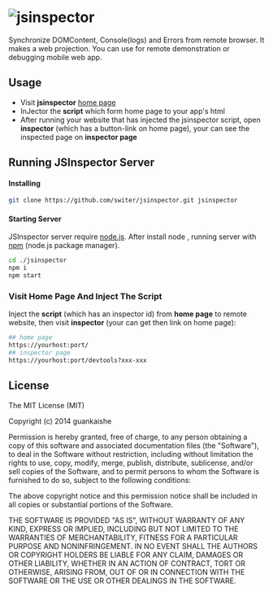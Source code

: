 ![jsinspector](http://switer.github.io/live/images/jsinspector.png)
===================================================================
Synchronize DOMContent, Console(logs) and Errors from remote browser.
It makes a web projection. You can use for remote demonstration or debugging mobile web app.

## Usage

* Visit __jsinspector__ [home page](http://jsinspector.com/)
* InJector the __script__ which form home page to your app's html
* After running your website that has injected the jsinspector script, 
  open __inspector__ (which has a button-link on home page), your can see the inspected page on __inspector page__

## Running JSInspector Server

#### Installing
```bash
git clone https://github.com/switer/jsinspector.git jsinspector
```

#### Starting Server
JSInspector server require [node.js](http://nodejs.org). After install node , running server with [npm](http://npmjs.org) (node.js package manager).
```bash
cd ./jsinspector
npm i
npm start
```

### Visit Home Page And Inject The Script
Inject the __script__ (which has an inspector id) from __home page__ to remote website, then visit __inspector__ (your can get then link on home page):
```bash
## home page
https://yourhost:port/
## inspector page
https://yourhost:port/devtools?xxx-xxx
```

## License

The MIT License (MIT)

Copyright (c) 2014 guankaishe

Permission is hereby granted, free of charge, to any person obtaining a copy
of this software and associated documentation files (the "Software"), to deal
in the Software without restriction, including without limitation the rights
to use, copy, modify, merge, publish, distribute, sublicense, and/or sell
copies of the Software, and to permit persons to whom the Software is
furnished to do so, subject to the following conditions:

The above copyright notice and this permission notice shall be included in all
copies or substantial portions of the Software.

THE SOFTWARE IS PROVIDED "AS IS", WITHOUT WARRANTY OF ANY KIND, EXPRESS OR
IMPLIED, INCLUDING BUT NOT LIMITED TO THE WARRANTIES OF MERCHANTABILITY,
FITNESS FOR A PARTICULAR PURPOSE AND NONINFRINGEMENT. IN NO EVENT SHALL THE
AUTHORS OR COPYRIGHT HOLDERS BE LIABLE FOR ANY CLAIM, DAMAGES OR OTHER
LIABILITY, WHETHER IN AN ACTION OF CONTRACT, TORT OR OTHERWISE, ARISING FROM,
OUT OF OR IN CONNECTION WITH THE SOFTWARE OR THE USE OR OTHER DEALINGS IN THE
SOFTWARE.
